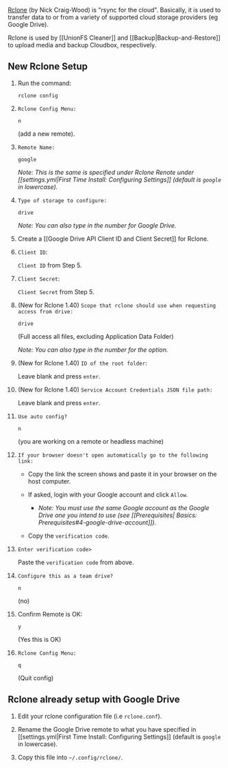 [Rclone](https://rclone.org) (by Nick Craig-Wood) is "rsync for the cloud". Basically, it is used to transfer data to or from a variety of supported cloud storage providers (eg Google Drive). 

Rclone is used by [[UnionFS Cleaner]] and [[Backup|Backup-and-Restore]] to upload media and backup Cloudbox, respectively. 


## New Rclone Setup

1. Run the command: 

   ```
   rclone config
   ``` 

1. `Rclone Config Menu:`

   ```
   n
   ```
   (add a new remote).

1. `Remote Name:`

   ```
   google
   ```

    _Note: This is the same is specified under Rclone Renote under [[settings.yml|First Time Install: Configuring Settings]] (default is `google` in lowercase)._

1. `Type of storage to configure:`

   ```
   drive
   ```

   _Note: You can also type in the number for Google Drive._ 

1. Create a [[Google Drive API Client ID and Client Secret]] for Rclone.

1. `Client ID`:

   `Client ID` from Step 5.

1. `Client Secret`:

   `Client Secret` from Step 5.

1. (New for Rclone 1.40) `Scope that rclone should use when requesting access from drive:`

   ```
   drive
   ```
   (Full access all files, excluding Application Data Folder)

   _Note: You can also type in the number for the option._ 

1. (New for Rclone 1.40) `ID of the root folder`: 

   Leave blank and press `enter`.

1. (New for Rclone 1.40) `Service Account Credentials JSON file path:`

   Leave blank and press `enter`.

1. `Use auto config?`

   ```
   n
   ```
   
   (you are working on a remote or headless machine)

1. `If your browser doesn't open automatically go to the following link:`

   - Copy the link the screen shows and paste it in your browser on the host computer. 

   - If asked, login with your Google account and click `Allow`. 

      - _Note: You must use the same Google account as the Google Drive one you intend to use (see [[Prerequisites| Basics: Prerequisites#4-google-drive-account]])._

   - Copy the `verification code`.     


1. `Enter verification code>`

   Paste the `verification code` from above. 

1. `Configure this as a team drive?`

   ```
   n
   ```
   (no)

1. Confirm Remote is OK:

   ```
   y
   ```
   (Yes this is OK)

1. `Rclone Config Menu:`

   ```
   q
   ```
   (Quit config)



## Rclone already setup with Google Drive

1. Edit your rclone configuration file (i.e `rclone.conf`). 

1. Rename the Google Drive remote to what you have specified in [[settings.yml|First Time Install: Configuring Settings]] (default is `google` in lowercase). 

1. Copy this file into `~/.config/rclone/`.

